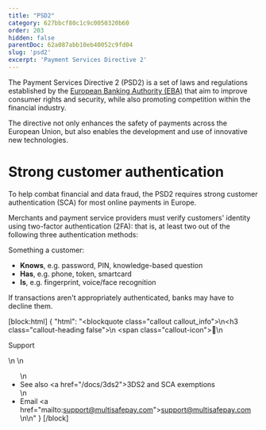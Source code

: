 ```yaml
---
title: "PSD2"
category: 627bbcf80c1c9c0050320b60
order: 203
hidden: false
parentDoc: 62a087abb10eb40052c9fd04
slug: 'psd2'
excerpt: 'Payment Services Directive 2'
---
```


The Payment Services Directive 2 (PSD2) is a set of laws and regulations established by the [European Banking Authority (EBA)](https://eba.europa.eu) that aim to improve consumer rights and security, while also promoting competition within the financial industry.

The directive not only enhances the safety of payments across the European Union, but also enables the development and use of innovative new technologies.

# Strong customer authentication

To help combat financial and data fraud, the PSD2 requires strong customer authentication (SCA) for most online payments in Europe. 

Merchants and payment service providers must verify customers' identity using two-factor authentication (2FA): that is, at least two out of the following three authentication methods:

Something a customer:

- **Knows**, e.g. password, PIN, knowledge-based question
- **Has**, e.g. phone, token, smartcard
- **Is**, e.g. fingerprint, voice/face recognition

If transactions aren't appropriately authenticated, banks may have to decline them.
<br>

[block:html]
{
  "html": "<blockquote class=\"callout callout_info\">\n<h3 class=\"callout-heading false\">\n        <span class=\"callout-icon\">💬</span>\n        <p>Support</p>\n    </h3>\n  <ul>\n    <li>See also <a href=\"/docs/3ds2\">3DS2 and SCA exemptions</a></li>\n    <li>Email <a href=\"mailto:support@multisafepay.com\">support@multisafepay.com</a></li>\n</blockquote>\n"
}
[/block]
